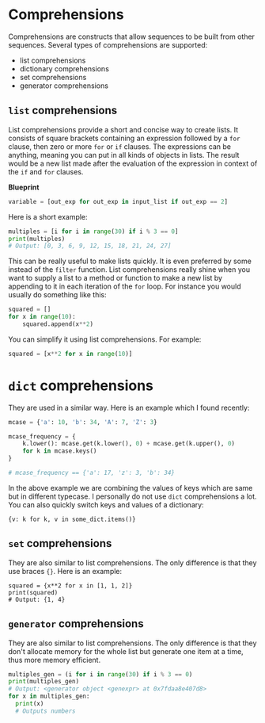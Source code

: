 
# Comprehensions


Comprehensions are constructs that allow
sequences to be built from other sequences. Several types of
comprehensions are supported:

* list comprehensions
* dictionary comprehensions
* set comprehensions
* generator comprehensions

## `list` comprehensions

List comprehensions provide a short and concise way to create lists. It
consists of square brackets containing an expression followed by a `for`
clause, then zero or more `for` or `if` clauses. The expressions can be
anything, meaning you can put in all kinds of objects in lists. The
result would be a new list made after the evaluation of the expression
in context of the `if` and `for` clauses.

**Blueprint**

``` python
variable = [out_exp for out_exp in input_list if out_exp == 2]
```

Here is a short example:

``` python
multiples = [i for i in range(30) if i % 3 == 0]
print(multiples)
# Output: [0, 3, 6, 9, 12, 15, 18, 21, 24, 27]
```

This can be really useful to make lists quickly. It is even preferred by
some instead of the `filter` function. List comprehensions really shine
when you want to supply a list to a method or function to make a new
list by appending to it in each iteration of the `for` loop. For
instance you would usually do something like this:

``` python
squared = []
for x in range(10):
    squared.append(x**2)
```

You can simplify it using list comprehensions. For example:

``` python
squared = [x**2 for x in range(10)]
```

# `dict` comprehensions


They are used in a similar way. Here is an example which I found
recently:

``` python
mcase = {'a': 10, 'b': 34, 'A': 7, 'Z': 3}

mcase_frequency = {
    k.lower(): mcase.get(k.lower(), 0) + mcase.get(k.upper(), 0)
    for k in mcase.keys()
}

# mcase_frequency == {'a': 17, 'z': 3, 'b': 34}
```

In the above example we are combining the values of keys which are same
but in different typecase. I personally do not use `dict` comprehensions
a lot. You can also quickly switch keys and values of a dictionary:

``` {.python}
{v: k for k, v in some_dict.items()}
```

## `set` comprehensions

They are also similar to list comprehensions. The only difference is
that they use braces `{}`. Here is an example:

``` .python
squared = {x**2 for x in [1, 1, 2]}
print(squared)
# Output: {1, 4}
```

## `generator` comprehensions


They are also similar to list comprehensions. The only difference is
that they don't allocate memory for the whole list but generate one
item at a time, thus more memory efficient.

``` python
multiples_gen = (i for i in range(30) if i % 3 == 0)
print(multiples_gen)
# Output: <generator object <genexpr> at 0x7fdaa8e407d8>
for x in multiples_gen:
  print(x)
  # Outputs numbers
```
